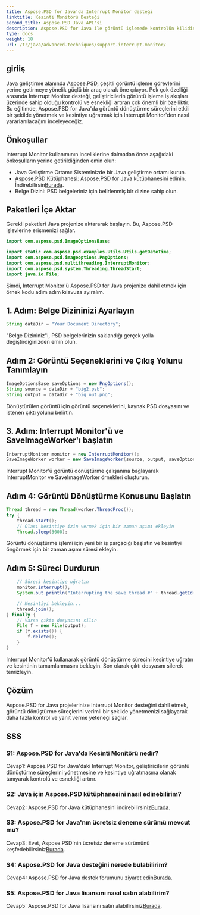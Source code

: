 ```yaml
---
title: Aspose.PSD for Java'da Interrupt Monitor desteği
linktitle: Kesinti Monitörü Desteği
second_title: Aspose.PSD Java API'si
description: Aspose.PSD for Java ile görüntü işlemede kontrolün kilidini açın. Esnek iş akışları için süreçleri kesintiye uğratmayı öğrenin.
type: docs
weight: 18
url: /tr/java/advanced-techniques/support-interrupt-monitor/
---
```

## giriiş

Java geliştirme alanında Aspose.PSD, çeşitli görüntü işleme görevlerini yerine getirmeye yönelik güçlü bir araç olarak öne çıkıyor. Pek çok özelliği arasında Interrupt Monitor desteği, geliştiricilerin görüntü işleme iş akışları üzerinde sahip olduğu kontrolü ve esnekliği artıran çok önemli bir özelliktir. Bu eğitimde, Aspose.PSD for Java'da görüntü dönüştürme süreçlerini etkili bir şekilde yönetmek ve kesintiye uğratmak için Interrupt Monitor'den nasıl yararlanılacağını inceleyeceğiz.

## Önkoşullar

Interrupt Monitor kullanımının inceliklerine dalmadan önce aşağıdaki önkoşulların yerine getirildiğinden emin olun:

- Java Geliştirme Ortamı: Sisteminizde bir Java geliştirme ortamı kurun.
-  Aspose.PSD Kütüphanesi: Aspose.PSD for Java kütüphanesini edinin. İndirebilirsin[Burada](https://releases.aspose.com/psd/java/).
- Belge Dizini: PSD belgeleriniz için belirlenmiş bir dizine sahip olun.

## Paketleri İçe Aktar

Gerekli paketleri Java projenize aktararak başlayın. Bu, Aspose.PSD işlevlerine erişmenizi sağlar.

```java
import com.aspose.psd.ImageOptionsBase;

import static com.aspose.psd.examples.Utils.Utils.getDateTime;
import com.aspose.psd.imageoptions.PngOptions;
import com.aspose.psd.multithreading.InterruptMonitor;
import com.aspose.psd.system.Threading.ThreadStart;
import java.io.File;
```

Şimdi, Interrupt Monitor'ü Aspose.PSD for Java projenize dahil etmek için örnek kodu adım adım kılavuza ayıralım.

## 1. Adım: Belge Dizininizi Ayarlayın

```java
String dataDir = "Your Document Directory";
```

"Belge Dizininiz"i, PSD belgelerinizin saklandığı gerçek yolla değiştirdiğinizden emin olun.

## Adım 2: Görüntü Seçeneklerini ve Çıkış Yolunu Tanımlayın

```java
ImageOptionsBase saveOptions = new PngOptions();
String source = dataDir + "big2.psb";
String output = dataDir + "big_out.png";
```

Dönüştürülen görüntü için görüntü seçeneklerini, kaynak PSD dosyasını ve istenen çıktı yolunu belirtin.

## 3. Adım: Interrupt Monitor'ü ve SaveImageWorker'ı başlatın

```java
InterruptMonitor monitor = new InterruptMonitor();
SaveImageWorker worker = new SaveImageWorker(source, output, saveOptions, monitor);
```

Interrupt Monitor'ü görüntü dönüştürme çalışanına bağlayarak InterruptMonitor ve SaveImageWorker örnekleri oluşturun.

## Adım 4: Görüntü Dönüştürme Konusunu Başlatın

```java
Thread thread = new Thread(worker.ThreadProc());
try {
    thread.start();
    // Olası kesintiye izin vermek için bir zaman aşımı ekleyin
    Thread.sleep(3000);
```

Görüntü dönüştürme işlemi için yeni bir iş parçacığı başlatın ve kesintiyi öngörmek için bir zaman aşımı süresi ekleyin.

## Adım 5: Süreci Durdurun

```java
    // Süreci kesintiye uğratın
    monitor.interrupt();
    System.out.println("Interrupting the save thread #" + thread.getId() + " at " + getDateTime().toString());

    // Kesintiyi bekleyin...
    thread.join();
} finally {
    // Varsa çıktı dosyasını silin
    File f = new File(output);
    if (f.exists()) {
        f.delete();
    }
}
```

Interrupt Monitor'ü kullanarak görüntü dönüştürme sürecini kesintiye uğratın ve kesintinin tamamlanmasını bekleyin. Son olarak çıktı dosyasını silerek temizleyin.

## Çözüm

Aspose.PSD for Java projelerinize Interrupt Monitor desteğini dahil etmek, görüntü dönüştürme süreçlerini verimli bir şekilde yönetmenizi sağlayarak daha fazla kontrol ve yanıt verme yeteneği sağlar.

## SSS

### S1: Aspose.PSD for Java'da Kesinti Monitörü nedir?

Cevap1: Aspose.PSD for Java'daki Interrupt Monitor, geliştiricilerin görüntü dönüştürme süreçlerini yönetmesine ve kesintiye uğratmasına olanak tanıyarak kontrolü ve esnekliği artırır.

### S2: Java için Aspose.PSD kütüphanesini nasıl edinebilirim?

Cevap2: Aspose.PSD for Java kütüphanesini indirebilirsiniz[Burada](https://releases.aspose.com/psd/java/).

### S3: Aspose.PSD for Java'nın ücretsiz deneme sürümü mevcut mu?

 Cevap3: Evet, Aspose.PSD'nin ücretsiz deneme sürümünü keşfedebilirsiniz[Burada](https://releases.aspose.com/).

### S4: Aspose.PSD for Java desteğini nerede bulabilirim?

 Cevap4: Aspose.PSD for Java destek forumunu ziyaret edin[Burada](https://forum.aspose.com/c/psd/34).

### S5: Aspose.PSD for Java lisansını nasıl satın alabilirim?

 Cevap5: Aspose.PSD for Java lisansını satın alabilirsiniz[Burada](https://purchase.aspose.com/buy).